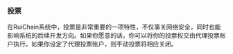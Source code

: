 ### 投票

在RuiChain系统中，投票是非常重要的一项特性，不仅事关网络安全，同时也能影响系统的后续开发方向。如果你愿意的话，你可以将你的投票权交由代理投票账户执行。如果你设定了代理投票账户，则手动投票将相应关闭。